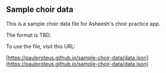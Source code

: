 ## Sample choir data

This is a sample choir data file for Asheesh's choir practice app.

The format is TBD.

To use the file, visit this URL:

[https://paulproteus.github.io/sample-choir-data/data.json](https://paulproteus.github.io/sample-choir-data/data.json)
